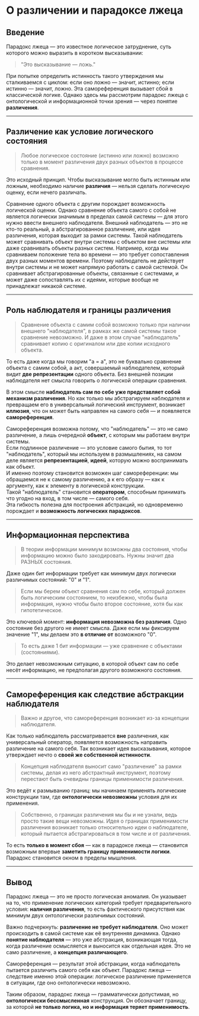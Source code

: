 # О различении и парадоксе лжеца

## Введение

Парадокс лжеца — это известное логическое затруднение, суть которого можно выразить в коротком высказывании:

> "Это высказывание — ложь."

При попытке определить истинность такого утверждения мы сталкиваемся с циклом: если оно ложно — значит, истинно; если истинно — значит, ложно. Эта самореференция вызывает сбой в классической логике. Однако здесь мы рассмотрим парадокс лжеца с онтологической и информационной точки зрения — через понятие **различения**.

---

## Различение как условие логического состояния

> Любое логическое состояние (истинно или ложно) возможно только в момент различения двух разных объектов в процессе сравнения.

Это исходный принцип. Чтобы высказывание могло быть истинным или ложным, необходимо наличие **различия** — нельзя сделать логическую оценку, если нечего различать.

Сравнение одного объекта с другим порождает возможность логической оценки.
Однако сравнение объекта самого с собой не является логически значимым в пределах самой системы — для этого нужно ввести внешнего наблюдателя.
Внешний наблюдатель — это не кто-то реальный, а абстрагированное различение, или идея различения, которая выходит за рамки системы.
Такой наблюдатель может сравнивать объект внутри системы с объектом вне системы или даже сравнивать объекты разных систем.
Например, когда мы сравниваем положение тела во времени — это требует сопоставления двух разных моментов времени.
Поэтому наблюдатель не действует внутри системы и не может напрямую работать с самой системой. Он сравнивает абстрагированные объекты, связанные с системами, и может даже сопоставлять их с идеями, которые вообще не принадлежат никакой системе.

---

## Роль наблюдателя и границы различения

> Сравнение объекта с самим собой возможно только при наличии внешнего "наблюдателя", в рамках же самой системы такое сравнение невозможно. И даже в этом случае "наблюдатель" сравнивает копию с оригиналом или две копии исходного объекта.

То есть даже когда мы говорим "a = a", это не буквально сравнение объекта с самим собой, а акт, совершаемый наблюдателем, который видит **две репрезентации** одного объекта. Без внешней позиции наблюдателя нет смысла говорить о логической операции сравнения.

В этом смысле **наблюдатель сам по себе уже представляет собой механизм различения**. Но как только мы абстрагируем наблюдателя и превращаем его в универсальный логический инструмент, возникает **иллюзия**, что он может быть направлен на самого себя — и появляется **самореференция**.

Самореференция возможна потому, что "наблюдатель" — это не само различение, а лишь очередной **объект**, с которым мы работаем внутри системы.  
Если подлинное различение — это условие самого бытия, то тот "наблюдатель", который мы используем в размышлениях, на самом деле является **репрезентацией**, **идеей**, которую можно воспринимать как объект.  
И именно поэтому становится возможен шаг самореференции: мы обращаемся не к самому различению, а к его образу — как к аргументу, как к элементу в логической конструкции.  
Такой "наблюдатель" становится **оператором**, способным принимать что угодно на вход, в том числе — самого себя.  
Эта гибкость полезна для построения абстракций, но одновременно порождает и **возможность логических парадоксов**.

---

## Информационная перспектива

> В теории информации минимум возможны два состояния, чтобы информацию можно было закодировать. Нужны значит два РАЗНЫХ состояния.

Даже один бит информации требует как минимум двух логически различимых состояний: "0" и "1".

> Если мы берем объект сравнения сам по себе, который должен быть логическим состоянием, то неизбежно, чтобы была информация, нужно чтобы было второе состояние, хотя бы как гипотетическое.

Это ключевой момент: **информация невозможна без различия**. Одно состояние без другого не имеет смысла. Даже если мы фиксируем значение "1", мы делаем это **в отличие от** возможного "0".

> То есть даже 1 бит информации — уже сравнение с объектами (состояниями).

Это делает невозможным ситуацию, в которой объект сам по себе несёт информацию, не предполагая другого возможного состояния.

---

## Самореференция как следствие абстракции наблюдателя

> Важно и другое, что самореференция возникает из-за концепции наблюдателя.

Как только наблюдатель рассматривается **вне** различения, как универсальный оператор, появляется возможность направить различение на самого себя. Так возникает идея высказывания, которое утверждает нечто о **своей же собственной истинности**.

> Концепция наблюдателя выносит само "различение" за рамки системы, делая из него абстрактный инструмент, поэтому перестают быть очевидны границы применимости различения.

Это ведёт к размыванию границ: мы начинаем применять логические конструкции там, где **онтологически невозможны** условия для их применения.

> Собственно, о границах различения мы бы и не узнали, ведь просто такие вещи невозможны. Идея о границах применимости различения возникает только относительно идеи о наблюдателе, который пытается абстрагироваться в том числе и от различения.

То есть **только в момент сбоя** — как в парадоксе лжеца — становится возможным впервые **заметить границу применимости логики**. Парадокс становится окном в пределы мышления.

---

## Вывод

Парадокс лжеца — это не просто логическая аномалия. Он указывает на то, что применение логических категорий требует предварительного условия: **наличия различения**, то есть фактического присутствия как минимум двух онтологически различимых состояний.

Важно подчеркнуть: **различение не требует наблюдателя**. Оно может происходить в самой системе как её внутренняя динамика. Однако **понятие наблюдателя** — это уже абстракция, возникающая тогда, когда различение осмысляется и выносится как отдельная идея. Это не само различение, а **концепция различающего**.

Самореференция — результат этой абстракции, когда наблюдатель пытается различить самого себя как объект. Парадокс лжеца — следствие именно этой операции: логическое различение применяется в ситуации, где оно онтологически невозможно.

Таким образом, парадокс лжеца — грамматически допустимая, но **онтологически бессмысленная** конструкция. Он обозначает границу, за которой **не только логика, но и информация теряет применимость**.

